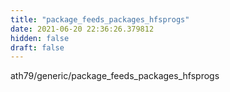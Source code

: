 ```yaml
---
title: "package_feeds_packages_hfsprogs"
date: 2021-06-20 22:36:26.379812
hidden: false
draft: false
---
```


ath79/generic/package_feeds_packages_hfsprogs

